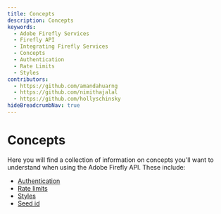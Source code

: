 ```yaml
---
title: Concepts
description: Concepts  
keywords:
  - Adobe Firefly Services
  - Firefly API
  - Integrating Firefly Services
  - Concepts
  - Authentication
  - Rate Limits
  - Styles
contributors:
  - https://github.com/amandahuarng
  - https://github.com/nimithajalal
  - https://github.com/hollyschinsky
hideBreadcrumbNav: true
---
```


# Concepts

Here you will find a collection of information on concepts you'll want to understand when using the Adobe Firefly API. These include:

- [Authentication](../concepts/authentication/)
- [Rate limits](../concepts/rate-limits/)
- [Styles](../concepts/styles/)
- [Seed id](../concepts/seed-id/)

<!-- Welcome to our Resources Hub! 

This is your central location for accessing a variety of materials designed to enhance your understanding and utilization of Firefly API. Dive into our collection of articles, tutorials, and how-to guides to expand your knowledge and discover new ways to leverage our product. Whether you're a beginner looking to get started or an experienced user seeking advanced tips, our Resources Hub has something for everyone.-->
